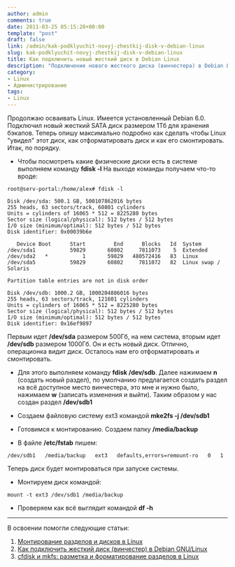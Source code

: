 ```yaml
---
author: admin
comments: true
date: 2011-03-25 05:15:20+00:00
template: "post"
draft: false
link: /admin/kak-podklyuchit-novyj-zhestkij-disk-v-debian-linux
slug: kak-podklyuchit-novyj-zhestkij-disk-v-debian-linux
title: Как подключить новый жесткий диск в Debian Linux
description: "Подключение нового жесткого диска (винчестера) в Debian Linux. Разметка, форматирование, монтирование"
category:
- Linux
- Администрирование
tags:
- Linux
---
```


Продолжаю осваивать Linux. 
Имеется установленный Debian 6.0. Подключил новый жесткий SATA диск размером 1Тб для хранения бэкапов. Теперь опишу максимально подробно как сделать чтобы Linux "увидел" этот диск, как отформатировать диск и как его смонтировать.
Итак, по порядку. 
- Чтобы посмотреть какие физические диски есть в системе выполняем команду **fdisk -l**
На выходе команды получаем что-то вроде:

```
root@serv-portal:/home/alex# fdisk -l

Disk /dev/sda: 500.1 GB, 500107862016 bytes
255 heads, 63 sectors/track, 60801 cylinders
Units = cylinders of 16065 * 512 = 8225280 bytes
Sector size (logical/physical): 512 bytes / 512 bytes
I/O size (minimum/optimal): 512 bytes / 512 bytes
Disk identifier: 0x00039b6e

   Device Boot      Start         End      Blocks   Id  System
/dev/sda1           59829       60802     7811073    5  Extended
/dev/sda2   *           1       59829   480572416   83  Linux
/dev/sda5           59829       60802     7811072   82  Linux swap / Solaris

Partition table entries are not in disk order

Disk /dev/sdb: 1000.2 GB, 1000204886016 bytes
255 heads, 63 sectors/track, 121601 cylinders
Units = cylinders of 16065 * 512 = 8225280 bytes
Sector size (logical/physical): 512 bytes / 512 bytes
I/O size (minimum/optimal): 512 bytes / 512 bytes
Disk identifier: 0x16ef9897
```

Первым идет **/dev/sda** размером 500Гб, на нем система, вторым идет **/dev/sdb** размером 1000Гб. Он и есть новый диск. Отлично, операционка видит диск. Осталось нам его отформатировать и смонтировать.

- Для этого выполняем команду **fdisk /dev/sdb**. Далее нажимаем  **n** (создать новый раздел), по умолчанию предлагается создать раздел на всё доступное место винчестера, это мне и нужно было, нажимаем  **w** (записать изменения и выйти). Таким образом у нас создан раздел **/dev/sdb1**

- Создаем файловую систему ext3 командой  **mke2fs -j /dev/sdb1**
- Готовимся к монтированию. Создаем папку **/media/backup**
- В файле **/etc/fstab** пишем:
```
/dev/sdb1   /media/backup   ext3   defaults,errors=remount-ro   0   1
```
Теперь диск будет монтироваться при запуске системы.
- Монтируем диск командой:
```
mount -t ext3 /dev/sdb1 /media/backup
```
- Проверяем как всё выглядит командой **df -h**

---
В освоении помогли следующие статьи:
1. [Монтирование разделов и дисков в Linux](https://mydebianblog.blogspot.com/2008/09/linux.html)
2. [Как подключить жесткий диск (винчестер) в Debian GNU/Linux](http://www.strizhkov.ru/archives/74)
3. [cfdisk и mkfs: разметка и форматирование разделов в Linux](https://mydebianblog.blogspot.com/2008/10/cfdisk-mkfs-linux.html)


